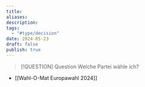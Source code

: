 ```yaml
---
title: 
aliases: 
description: 
tags:
  - "#type/decision"
date: 2024-05-23
draft: false
publish: true
---
```



> [!QUESTION] Question
> Welche Partei wähle ich?



- [[Wahl-O-Mat Europawahl 2024]]